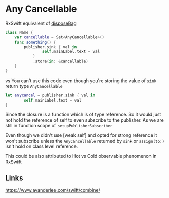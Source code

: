 # Any Cancellable


RxSwift equivalent of [disposeBag](disposeBag.md)

```swift
class Name {
	var cancellable = Set<AnyCancellable>()
	func something() {
		publisher.sink { val in
	            self.mainLabel.text = val
	        }
	        .store(in: &cancellable)
	}
}
```

vs 
You can't use this code even though you're storing the value of `sink` return type `AnyCancellable`
```swift
let anycancel = publisher.sink { val in
		self.mainLabel.text = val
}
```

Since the closure is a function which is of type reference.
So it would just not hold the reference of self to even subscribe to the publisher. As we are still in function scope of `setupPublisherSubscriber`

Even though we didn't use [weak self] and opted for strong reference it won't subscribe unless the `AnyCancellable` returned by `sink` or `assign(to:)` isn't hold on class level reference.

This could be also attributed to Hot vs Cold observable phenomenon in RxSwift



## Links

https://www.avanderlee.com/swift/combine/


